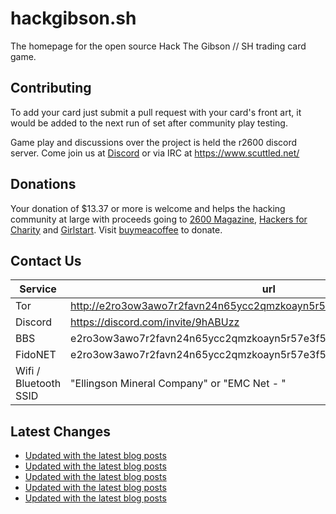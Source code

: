 # hackgibson.sh
The homepage for the open source Hack The Gibson // SH trading card game.


## Contributing

To add your card just submit a pull request with your card's front art, it would be added to the next run of set after community play testing.

Game play and discussions over the project is held the r2600 discord server. Come join us at [Discord](https://discord.com/invite/9hABUzz) or via IRC at https://www.scuttled.net/


## Donations

Your donation of $13.37 or more is welcome and helps the hacking community at large with proceeds going to [2600 Magazine](https://2600.com/), [Hackers for Charity](https://hackersforcharity.org) and [Girlstart](https://girlstart.org).  Visit [buymeacoffee](https://www.buymeacoffee.com/hackgibson.sh) to donate.


## Contact Us

Service | url
-|-
Tor | http://e2ro3ow3awo7r2favn24n65ycc2qmzkoayn5r57e3f56nvjwdcgg32ad.onion
Discord | https://discord.com/invite/9hABUzz
BBS | e2ro3ow3awo7r2favn24n65ycc2qmzkoayn5r57e3f56nvjwdcgg32ad.onion:23
FidoNET | e2ro3ow3awo7r2favn24n65ycc2qmzkoayn5r57e3f56nvjwdcgg32ad.onion:24554
Wifi / Bluetooth SSID | "Ellingson Mineral Company" or "EMC Net - <fidonet address>"

## Latest Changes
<!-- BLOG-POST-LIST:START -->
- [Updated with the latest blog posts](https://github.com/DFW2600/hackgibson.sh/commit/0369bcff14dafac40be4b4d3e5feeb581dca6dac)
- [Updated with the latest blog posts](https://github.com/DFW2600/hackgibson.sh/commit/d6b3354a699722469ed0b75c57a3e031768476dc)
- [Updated with the latest blog posts](https://github.com/DFW2600/hackgibson.sh/commit/b374aeda4cd1acdd8c1e58ab3b928e81423e4c1b)
- [Updated with the latest blog posts](https://github.com/DFW2600/hackgibson.sh/commit/2bf8eda491facbac03220750fd82e0f4edf222b5)
- [Updated with the latest blog posts](https://github.com/DFW2600/hackgibson.sh/commit/354125adc11a461b18a664a68c93232cf8ec110c)
<!-- BLOG-POST-LIST:END -->
